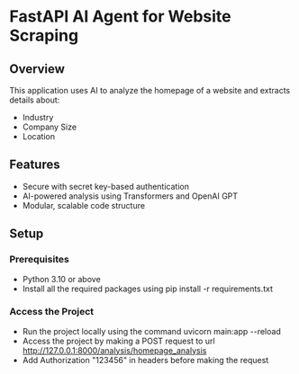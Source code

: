 # FastAPI AI Agent for Website Scraping

## Overview
This application uses AI to analyze the homepage of a website and extracts details about:
- Industry
- Company Size
- Location

## Features
- Secure with secret key-based authentication
- AI-powered analysis using Transformers and OpenAI GPT
- Modular, scalable code structure

## Setup

### Prerequisites
- Python 3.10 or above
- Install all the required packages using pip install -r requirements.txt

### Access the Project
- Run the project locally using the command uvicorn main:app --reload
- Access the project by making a POST request to url http://127.0.0.1:8000/analysis/homepage_analysis
- Add Authorization "123456" in headers before making the request
